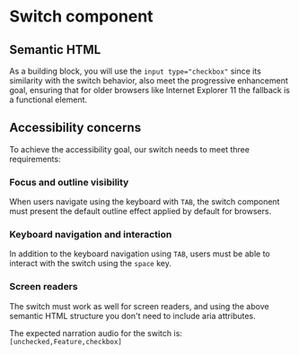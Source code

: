 # Switch component

## Semantic HTML

As a building block, you will use the `input type="checkbox"` since its similarity with the switch behavior, also meet the progressive enhancement goal, ensuring that for older browsers like Internet Explorer 11 the fallback is a functional element.

## Accessibility concerns

To achieve the accessibility goal, our switch needs to meet three requirements:

### Focus and outline visibility

When users navigate using the keyboard with `TAB`, the switch component must present the default outline effect applied by default for browsers.

### Keyboard navigation and interaction

In addition to the keyboard navigation using `TAB`, users must be able to interact with the switch using the `space` key.

### Screen readers

The switch must work as well for screen readers, and using the above semantic HTML structure you don't need to include aria attributes.

The expected narration audio for the switch is:
`[unchecked,Feature,checkbox]`

